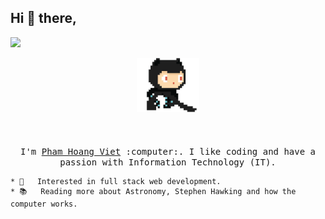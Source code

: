 ## Hi :wave: there, 
![](https://komarev.com/ghpvc/?username=phamhoangviet261&color=dc143c&label=PROFILE+SHIRO+VIEWS)
<p align="center">
  <img src="https://raw.githubusercontent.com/phamhoangviet261/phamhoangviet261/master/img/github.gif" width=100>
  <br><br>  
  <br><br>
  <samp>
    I'm <a href="https://phamhoangviet261.github.io/">Pham Hoang Viet</a> :computer:. I like coding and have a passion with Information Technology (IT). <br>
    
    
    * 🧐   Interested in full stack web development.
    * 📚   Reading more about Astronomy, Stephen Hawking and how the computer works.
  </samp>
</p>


